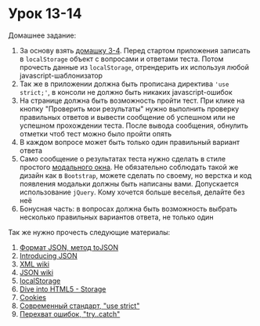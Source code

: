 # Урок 13-14

Домашнее задание:

1. За основу взять [домашку 3-4](/js_03-04/). Перед стартом приложения записать в `localStorage` объект с вопросами и ответами теста. Потом прочесть данные из `localStorage`, отрендерить их используя любой javascript-шаблонизатор
2. Так же в приложении должна быть прописана директива `'use strict;'`, в консоли не должно быть никаких javascript-ошибок
3. На странице должна быть возможность пройти тест. При клике на кнопку "Проверить мои результаты" нужно выполнить проверку правильных ответов и вывести сообщение об успешном или не успешном прохождении теста. После вывода сообщения, обнулить отметки чтоб тест можно было пройти опять
4. В каждом вопросе может быть только один правильный вариант ответа
5. Само сообщение о результатах теста нужно сделать в стиле простого [модального окна](http://getbootstrap.com/javascript/#modals-examples). Не обязательно соблюдать такой же дизайн как в `Bootstrap`, можете сделать по своему, но верстка и код появления модальки должны быть написаны вами. Допускается использование `jQuery`. Кому хочется больше веселья, делайте без неё
6. Бонусная часть: в вопросах должна быть возможность выбрать несколько правильных вариантов ответа, не только один


Так же нужно прочесть следующие материалы:

1. [Формат JSON, метод toJSON](https://learn.javascript.ru/json)
2. [Introducing JSON](http://json.org/)
3. [XML wiki](https://ru.wikipedia.org/wiki/XML)
4. [JSON wiki](https://ru.wikipedia.org/wiki/JSON)
5. [localStorage](http://htmlbook.ru/html5/storage)
6. [Dive into HTML5 - Storage](http://diveinto.html5doctor.com/storage.html)
7. [Cookies](https://learn.javascript.ru/cookie)
8. [Современный стандарт, "use strict"](https://learn.javascript.ru/strict-mode)
9. [Перехват ошибок, "try..catch"](https://learn.javascript.ru/exception)